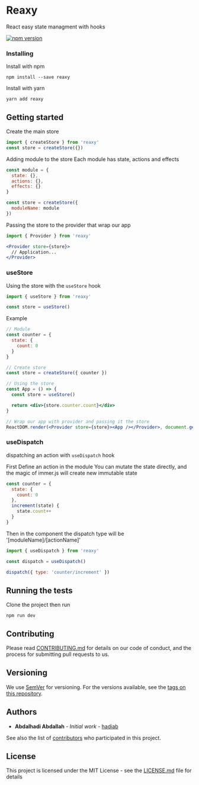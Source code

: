 # Reaxy

React easy state managment with hooks

[![npm version](https://img.shields.io/npm/v/reaxy.svg)](https://www.npmjs.com/package/reaxy)

### Installing

Install with npm

```
npm install --save reaxy
```

Install with yarn

```
yarn add reaxy
```

## Getting started

Create the main store

```js
import { createStore } from 'reaxy'
const store = createStore({})

```

Adding module to the store
Each module has state, actions and effects

```js
const module = {
  state: {},
  actions: {},
  effects: {}
}

const store = createStore({
  moduleName: module
})

```

Passing the store to the provider that wrap our app

```jsx
import { Provider } from 'reaxy'

<Provider store={store}>
  // Application...
</Provider>
```
### useStore
Using the store with the `useStore` hook

```js
import { useStore } from 'reaxy'

const store = useStore()
```

Example

```jsx
// Module
const counter = {
  state: {
    count: 0
  }
}

// Create store
const store = createStore({ counter })

// Using the store
const App = () => {
  const store = useStore()

  return <div>{store.counter.count}</div>
}

// Wrap our app with provider and passing it the store
ReactDOM.render(<Provider store={store}><App /></Provider>, document.getElementById('app'))
```

### useDispatch
dispatching an action with `useDispatch` hook

First Define an action in the module
You can mutate the state directly, and the magic of immer.js will create new immutable state

```js
const counter = {
  state: {
    count: 0
  },
  increment(state) {
    state.count++
  }
}
```

Then in the component
the dispatch type will be '[moduleName]/[actionName]'

```js
import { useDispatch } from 'reaxy'

const dispatch = useDispatch()

dispatch({ type: 'counter/increment' })
```

## Running the tests

Clone the project then run

```
npm run dev
```

## Contributing

Please read [CONTRIBUTING.md](https://gist.github.com/PurpleBooth/b24679402957c63ec426) for details on our code of conduct, and the process for submitting pull requests to us.

## Versioning

We use [SemVer](http://semver.org/) for versioning. For the versions available, see the [tags on this repository](https://github.com/your/project/tags). 

## Authors

* **Abdalhadi Abdallah** - *Initial work* - [hadiab](https://github.com/hadiab)

See also the list of [contributors](https://github.com/your/project/contributors) who participated in this project.

## License

This project is licensed under the MIT License - see the [LICENSE.md](LICENSE.md) file for details